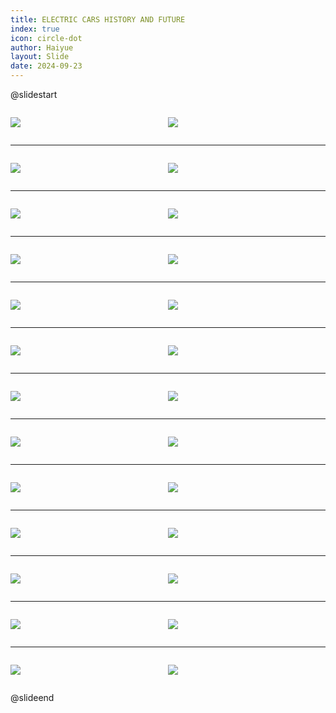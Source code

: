 ```yaml
---
title: ELECTRIC CARS HISTORY AND FUTURE
index: true
icon: circle-dot
author: Haiyue
layout: Slide
date: 2024-09-23
---
```

 
@slidestart

<div style="display:flex">
<div style="flex:1">

![](/reading/english/Level-W/ELECTRIC%20CARS%20HISTORY%20AND%20FUTURE/001.webp)
</div>
<div style="flex:1">

![](/reading/english/Level-W/ELECTRIC%20CARS%20HISTORY%20AND%20FUTURE/002.webp)
</div>
</div>

---

<div style="display:flex">
<div style="flex:1">

![](/reading/english/Level-W/ELECTRIC%20CARS%20HISTORY%20AND%20FUTURE/003.webp)
</div>
<div style="flex:1">

![](/reading/english/Level-W/ELECTRIC%20CARS%20HISTORY%20AND%20FUTURE/004.webp)
</div>
</div>

---

<div style="display:flex">
<div style="flex:1">

![](/reading/english/Level-W/ELECTRIC%20CARS%20HISTORY%20AND%20FUTURE/005.webp)
</div>
<div style="flex:1">

![](/reading/english/Level-W/ELECTRIC%20CARS%20HISTORY%20AND%20FUTURE/006.webp)
</div>
</div>

---

<div style="display:flex">
<div style="flex:1">

![](/reading/english/Level-W/ELECTRIC%20CARS%20HISTORY%20AND%20FUTURE/007.webp)
</div>
<div style="flex:1">

![](/reading/english/Level-W/ELECTRIC%20CARS%20HISTORY%20AND%20FUTURE/008.webp)
</div>
</div>

---

<div style="display:flex">
<div style="flex:1">

![](/reading/english/Level-W/ELECTRIC%20CARS%20HISTORY%20AND%20FUTURE/009.webp)
</div>
<div style="flex:1">

![](/reading/english/Level-W/ELECTRIC%20CARS%20HISTORY%20AND%20FUTURE/010.webp)
</div>
</div>

---

<div style="display:flex">
<div style="flex:1">

![](/reading/english/Level-W/ELECTRIC%20CARS%20HISTORY%20AND%20FUTURE/011.webp)
</div>
<div style="flex:1">

![](/reading/english/Level-W/ELECTRIC%20CARS%20HISTORY%20AND%20FUTURE/012.webp)
</div>
</div>

---

<div style="display:flex">
<div style="flex:1">

![](/reading/english/Level-W/ELECTRIC%20CARS%20HISTORY%20AND%20FUTURE/013.webp)
</div>
<div style="flex:1">

![](/reading/english/Level-W/ELECTRIC%20CARS%20HISTORY%20AND%20FUTURE/014.webp)
</div>
</div>

---

<div style="display:flex">
<div style="flex:1">

![](/reading/english/Level-W/ELECTRIC%20CARS%20HISTORY%20AND%20FUTURE/015.webp)
</div>
<div style="flex:1">

![](/reading/english/Level-W/ELECTRIC%20CARS%20HISTORY%20AND%20FUTURE/016.webp)
</div>
</div>

---

<div style="display:flex">
<div style="flex:1">

![](/reading/english/Level-W/ELECTRIC%20CARS%20HISTORY%20AND%20FUTURE/017.webp)
</div>
<div style="flex:1">

![](/reading/english/Level-W/ELECTRIC%20CARS%20HISTORY%20AND%20FUTURE/018.webp)
</div>
</div>

---

<div style="display:flex">
<div style="flex:1">

![](/reading/english/Level-W/ELECTRIC%20CARS%20HISTORY%20AND%20FUTURE/019.webp)
</div>
<div style="flex:1">

![](/reading/english/Level-W/ELECTRIC%20CARS%20HISTORY%20AND%20FUTURE/020.webp)
</div>
</div>

---

<div style="display:flex">
<div style="flex:1">

![](/reading/english/Level-W/ELECTRIC%20CARS%20HISTORY%20AND%20FUTURE/021.webp)
</div>
<div style="flex:1">

![](/reading/english/Level-W/ELECTRIC%20CARS%20HISTORY%20AND%20FUTURE/022.webp)
</div>
</div>

---

<div style="display:flex">
<div style="flex:1">

![](/reading/english/Level-W/ELECTRIC%20CARS%20HISTORY%20AND%20FUTURE/023.webp)
</div>
<div style="flex:1">

![](/reading/english/Level-W/ELECTRIC%20CARS%20HISTORY%20AND%20FUTURE/024.webp)
</div>
</div>

---

<div style="display:flex">
<div style="flex:1">

![](/reading/english/Level-W/ELECTRIC%20CARS%20HISTORY%20AND%20FUTURE/025.webp)
</div>
<div style="flex:1">

![](/reading/english/Level-W/ELECTRIC%20CARS%20HISTORY%20AND%20FUTURE/026.webp)
</div>
</div>

@slideend